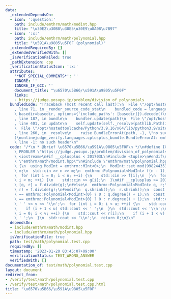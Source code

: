 ```yaml
---
data:
  _extendedDependsOn:
  - icon: ':question:'
    path: include/emthrm/math/modint.hpp
    title: "\u30E2\u30B8\u30E5\u30E9\u8A08\u7B97"
  - icon: ':x:'
    path: include/emthrm/math/polynomial.hpp
    title: "\u591A\u9805\u5F0F (polynomial)"
  _extendedRequiredBy: []
  _extendedVerifiedWith: []
  _isVerificationFailed: true
  _pathExtension: cpp
  _verificationStatusIcon: ':x:'
  attributes:
    '*NOT_SPECIAL_COMMENTS*': ''
    IGNORE: ''
    IGNORE_IF_GCC: ''
    document_title: "\u6570\u5B66/\u591A\u9805\u5F0F"
    links:
    - https://judge.yosupo.jp/problem/division_of_polynomials
  bundledCode: "Traceback (most recent call last):\n  File \"/opt/hostedtoolcache/Python/3.9.16/x64/lib/python3.9/site-packages/onlinejudge_verify/documentation/build.py\"\
    , line 71, in _render_source_code_stat\n    bundled_code = language.bundle(stat.path,\
    \ basedir=basedir, options={'include_paths': [basedir]}).decode()\n  File \"/opt/hostedtoolcache/Python/3.9.16/x64/lib/python3.9/site-packages/onlinejudge_verify/languages/cplusplus.py\"\
    , line 187, in bundle\n    bundler.update(path)\n  File \"/opt/hostedtoolcache/Python/3.9.16/x64/lib/python3.9/site-packages/onlinejudge_verify/languages/cplusplus_bundle.py\"\
    , line 401, in update\n    self.update(self._resolve(pathlib.Path(included), included_from=path))\n\
    \  File \"/opt/hostedtoolcache/Python/3.9.16/x64/lib/python3.9/site-packages/onlinejudge_verify/languages/cplusplus_bundle.py\"\
    , line 260, in _resolve\n    raise BundleErrorAt(path, -1, \"no such header\"\
    )\nonlinejudge_verify.languages.cplusplus_bundle.BundleErrorAt: emthrm/math/modint.hpp:\
    \ line -1: no such header\n"
  code: "/*\n * @brief \u6570\u5B66/\u591A\u9805\u5F0F\n */\n#define IGNORE\n#define\
    \ PROBLEM \"https://judge.yosupo.jp/problem/division_of_polynomials\"\n\n#include\
    \ <iostream>\n#if __cplusplus < 201703L\n#include <tuple>\n#endif\n\n#include\
    \ \"emthrm/math/modint.hpp\"\n#include \"emthrm/math/polynomial.hpp\"\n\nint main()\
    \ {\n  using ModInt = emthrm::MInt<0>;\n  ModInt::set_mod(998244353);\n  int n,\
    \ m;\n  std::cin >> n >> m;\n  emthrm::Polynomial<ModInt> f(n - 1), g(m - 1);\n\
    \  for (int i = 0; i < n; ++i) {\n    std::cin >> f[i];\n  }\n  for (int i = 0;\
    \ i < m; ++i) {\n    std::cin >> g[i];\n  }\n#if __cplusplus >= 201703L\n  auto\
    \ [q, r] = f.divide(g);\n#else\n  emthrm::Polynomial<ModInt> q, r;\n  std::tie(q,\
    \ r) = f.divide(g);\n#endif\n  q.shrink();\n  r.shrink();\n  const int u = (q\
    \ == emthrm::Polynomial<ModInt>{0} ? 0 : q.degree() + 1);\n  const int v = (r\
    \ == emthrm::Polynomial<ModInt>{0} ? 0 : r.degree() + 1);\n  std::cout << u <<\
    \ ' ' << v << '\\n';\n  for (int i = 0; i < u; ++i) {\n    std::cout << q[i];\n\
    \    if (i + 1 < u) std::cout << ' ';\n  }\n  std::cout << '\\n';\n  for (int\
    \ i = 0; i < v; ++i) {\n    std::cout << r[i];\n    if (i + 1 < v) std::cout <<\
    \ ' ';\n  }\n  std::cout << '\\n';\n  return 0;\n}\n"
  dependsOn:
  - include/emthrm/math/modint.hpp
  - include/emthrm/math/polynomial.hpp
  isVerificationFile: true
  path: test/math/polynomial.test.cpp
  requiredBy: []
  timestamp: '2023-01-20 03:45:07+09:00'
  verificationStatus: TEST_WRONG_ANSWER
  verifiedWith: []
documentation_of: test/math/polynomial.test.cpp
layout: document
redirect_from:
- /verify/test/math/polynomial.test.cpp
- /verify/test/math/polynomial.test.cpp.html
title: "\u6570\u5B66/\u591A\u9805\u5F0F"
---
```


